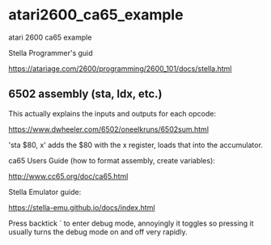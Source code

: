 # atari2600_ca65_example
atari 2600 ca65 example

Stella Programmer's guid

https://atariage.com/2600/programming/2600_101/docs/stella.html

## 6502 assembly (sta, ldx, etc.)

This actually explains the inputs and outputs for each opcode:

https://www.dwheeler.com/6502/oneelkruns/6502sum.html

'sta $80, x' adds the $80 with the x register, loads that into the accumulator.

ca65 Users Guide (how to format assembly, create variables):

http://www.cc65.org/doc/ca65.html

Stella Emulator guide:

https://stella-emu.github.io/docs/index.html

Press backtick ` to enter debug mode, annoyingly it toggles so pressing it usually
turns the debug mode on and off very rapidly.
